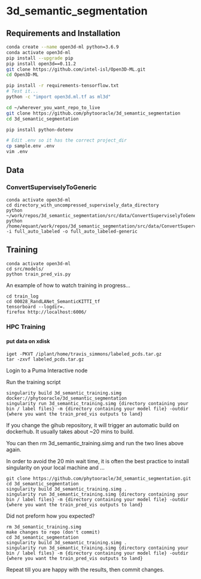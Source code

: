 # 3d_semantic_segmentation

## Requirements and Installation

```bash
conda create --name open3d-ml python=3.6.9
conda activate open3d-ml
pip install --upgrade pip
pip install open3d==0.11.2
git clone https://github.com/intel-isl/Open3D-ML.git
cd Open3D-ML

pip install -r requirements-tensorflow.txt
# Test it...
python -c "import open3d.ml.tf as ml3d"

cd ~/wherever_you_want_repo_to_live
git clone https://github.com/phytooracle/3d_semantic_segmentation
cd 3d_semantic_segmentation

pip install python-dotenv 

# Edit .env so it has the correct project_dir
cp sample.env .env
vim .env
```



## Data

### ConvertSuperviselyToGeneric 

```
conda activate open3d-ml
cd directory_with_uncompressed_supervisely_data_directory
python ~/work/repos/3d_semantic_segmentation/src/data/ConvertSuperviselyToGeneric.py
python /home/equant/work/repos/3d_semantic_segmentation/src/data/ConvertSuperviselyToGeneric.py -i full_auto_labeled -o full_auto_labeled-generic
```


## Training

```
conda activate open3d-ml
cd src/models/
python train_pred_vis.py
```

An example of how to watch training in progress...
```
cd train_log
cd 00028_RandLANet_SemanticKITTI_tf
tensorboard --logdir=.
firefox http://localhost:6006/
```

### HPC Training

#### put data on xdisk
```
iget -PKVT /iplant/home/travis_simmons/labeled_pcds.tar.gz
tar -zxvf labeled_pcds.tar.gz
```

Login to a Puma Interactive node

Run the training script
```
singularity build 3d_semantic_training.simg docker://phytooracle/3d_semantic_segmentation
singularity run 3d_semantic_training.simg {directory containing your bin / label files} -m {directory containing your model file} -outdir {where you want the train_pred_vis outputs to land}
```

If you change the gihub repository, it will trigger an automatic build on dockerhub. It usually takes about ~20 mins to build.

You can then rm 3d_semantic_training.simg and run the two lines above again.

In order to avoid the 20 min wait time, it is often the best practice to install singularity on your local machine and ...

```
git clone https://github.com/phytooracle/3d_semantic_segmentation.git
cd 3d_semantic_segmentation
singularity build 3d_semantic_training.simg .
singularity run 3d_semantic_training.simg {directory containing your bin / label files} -m {directory containing your model file} -outdir {where you want the train_pred_vis outputs to land}
```
Did not preform how you expected?
```
rm 3d_semantic_training.simg
make changes to repo (don't commit)
cd 3d_semantic_segmentation
singularity build 3d_semantic_training.simg .
singularity run 3d_semantic_training.simg {directory containing your bin / label files} -m {directory containing your model file} -outdir {where you want the train_pred_vis outputs to land}
```
Repeat till you are happy with the results, then commit changes.




